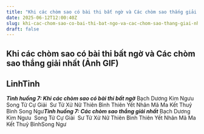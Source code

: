 ```yaml
---
title: "Khi các chòm sao có bài thi bất ngờ và Các chòm sao thắng giải nhất (Ảnh GIF)"
date: 2025-06-12T12:00:40Z
slug: khi-cac-chom-sao-co-bai-thi-bat-ngo-va-cac-chom-sao-thang-giai-nhat-anh-gif
draft: false
---
```


## Khi các chòm sao có bài thi bất ngờ và Các chòm sao thắng giải nhất (Ảnh GIF)

## LinhTinh

***Tình huống 7: Khi các chòm sao có bài thi bất ngờ***​ ​Bạch Dương​​
Kim Ngưu​​
Song Tử​​
Cự Giải ​​
Sư Tử​​
Xử Nữ​​
Thiên Bình​​
Thiên Yết​​
Nhân Mã​​
Ma Kết​​
Thuỷ Bình​​
Song Ngư​​***Tình huống 7: Các chòm sao thắng giải nhất***​ ​Bạch Dương​​
Kim Ngưu​​ ​ ​Song Tử​​
Cự Giải ​​
Sư Tử​​
Xử Nữ​​
Thiên Bình​​
Thiên Yết​​
Nhân Mã​​
Ma Kết​​
Thuỷ Bình​​
Song Ngư​​ ​
